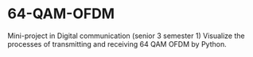 # 64-QAM-OFDM
Mini-project in Digital communication (senior 3 semester 1)
Visualize the processes of transmitting and receiving 64 QAM OFDM by Python.
